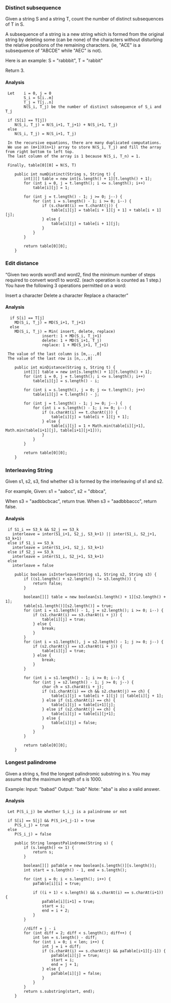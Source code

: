 ### Distinct subsequence

Given a string S and a string T, count the number of distinct subsequences of T in S.

A subsequence of a string is a new string which is formed from the original string by deleting some (can be none) of the characters without disturbing the relative positions of the remaining characters. (ie, "ACE" is a subsequence of "ABCDE" while "AEC" is not).

Here is an example:
S = "rabbbit", T = "rabbit"

Return 3.

#### Analysis

     Let    i = 0, j = 0
            S_i = S[i..m]
            T_j = T[j..n]
            N(S_i, T_j) be the number of distinct subsequence of S_i and T_j

     if (S[i] == T[j])
        N(S_i, T_j) = N(S_i+1, T_j+1) + N(S_i+1, T_j)
     else
        N(S_i, T_j) = N(S_i+1, T_j)

     In the recursive equations, there are many duplicated computations.
     We use an (m+1)X(n+1) array to store N(S_i, T_j) and fill the array from right bottom to left top.
     The last column of the array is 1 because N(S_i, T_n) = 1.

     Finally, table[0][0] = N(S, T)

```
    public int numDistinct(String s, String t) {
        int[][] table = new int[s.length() + 1][t.length() + 1];
        for (int i = 0, j = t.length(); i <= s.length(); i++)
            table[i][j] = 1;

        for (int j = t.length() - 1; j >= 0; j--) {
            for (int i = s.length() - 1; i >= 0; i--) {
                if (s.charAt(i) == t.charAt(j)) {
                    table[i][j] = table[i + 1][j + 1] + table[i + 1][j];
                } else {
                    table[i][j] = table[i + 1][j];
                }
            }
        }

        return table[0][0];
    }
```

### Edit distance

“Given two words word1 and word2, find the minimum number of steps required to convert word1 to word2. (each operation is counted as 1 step.) You have the following 3 operations permitted on a word:

Insert a character
Delete a character
Replace a character”

#### Analysis

      if S[i] == T[j]
        MD(S_i, T_j) = MD(S_i+1, T_j+1)
      else
        MD(S_i, T_j) = Min( insert, delete, replace)
                    insert: 1 + MD(S_i, T_j+1)
                    delete: 1 + MD(S_i+1, T_j)
                    replace: 1 + MD(S_i+1, T_j+1)

     The value of the last column is [m,...,0]
     The value of the last row is [n,..,0]
     
```
    public int minDistance(String s, String t) {
        int[][] table = new int[s.length() + 1][t.length() + 1];
        for (int i = 0, j = t.length(); i <= s.length(); i++)
            table[i][j] = s.length() - i;

        for (int i = s.length(), j = 0; j <= t.length(); j++)
            table[i][j] = t.length() - j;

        for (int j = t.length() - 1; j >= 0; j--) {
            for (int i = s.length() - 1; i >= 0; i--) {
                if (s.charAt(i) == t.charAt(j)) {
                    table[i][j] = table[i + 1][j + 1];
                } else {
                    table[i][j] = 1 + Math.min(table[i][j+1], Math.min(table[i+1][j], table[i+1][j+1]));
                }
            }
        }

        return table[0][0];
    }
```

### Interleaving String

Given s1, s2, s3, find whether s3 is formed by the interleaving of s1 and s2.

For example,
Given:
s1 = "aabcc",
s2 = "dbbca",

When s3 = "aadbbcbcac", return true.
When s3 = "aadbbbaccc", return false.

#### Analysis

     if S1_i == S3_k && S2_j == S3_k
       interleave = inter(S1_i+1, S2_j, S3_k+1) || inter(S1_i, S2_j+1, S3_k+1)
     else if S1_i == S3_k
       interleave = inter(S1_i+1, S2_j, S3_k+1)
     else if S2_j == S3_k
       interleave = inter(S1_i, S2_j+1, S3_k+1)
     else
       interleave = false

```
    public boolean isInterleave(String s1, String s2, String s3) {
        if ((s1.length() + s2.length()) != s3.length()) {
            return false;
        }

        boolean[][] table = new boolean[s1.length() + 1][s2.length() + 1];
        table[s1.length()][s2.length()] = true;
        for (int i = s1.length() - 1, j = s2.length(); i >= 0; i--) {
            if (s1.charAt(i) == s3.charAt(i + j)) {
                table[i][j] = true;
            } else {
                break;
            }
        }
        for (int i = s1.length(), j = s2.length() - 1; j >= 0; j--) {
            if (s2.charAt(j) == s3.charAt(i + j)) {
                table[i][j] = true;
            } else {
                break;
            }
        }

        for (int i = s1.length() - 1; i >= 0; i--) {
            for (int j = s2.length() - 1; j >= 0; j--) {
                char ch = s3.charAt(i + j);
                if (s1.charAt(i) == ch && s2.charAt(j) == ch) {
                    table[i][j] = table[i + 1][j] || table[i][j + 1];
                } else if (s1.charAt(i) == ch) {
                    table[i][j] = table[i+1][j];
                } else if (s2.charAt(j) == ch) {
                    table[i][j] = table[i][j+1];
                } else {
                    table[i][j] = false;
                }
            }
        }

        return table[0][0];
    }
```

### Longest palindrome

Given a string s, find the longest palindromic substring in s. You may assume that the maximum length of s is 1000.

Example:
Input: "babad"
Output: "bab"
Note: "aba" is also a valid answer.

#### Analysis

     Let P(S_i_j) be whether S_i_j is a palindrome or not

     if S[i] == S[j] && P(S_i+1_j-1) = true
        P(S_i_j) = true
     else
        P(S_i_j) = false
        
```
    public String longestPalindrome(String s) {
        if (s.length() <= 1) {
            return s;
        }

        boolean[][] paTable = new boolean[s.length()][s.length()];
        int start = s.length() - 1, end = s.length();

        for (int i = 0; i < s.length(); i++) {
            paTable[i][i] = true;

            if ((i + 1) < s.length() && s.charAt(i) == s.charAt(i+1)) {
                paTable[i][i+1] = true;
                start = i;
                end = i + 2;
            }
        }

        //diff = j - i
        for (int diff = 2; diff < s.length(); diff++) {
            int len = s.length() - diff;
            for (int i = 0; i < len; i++) {
                int j = i + diff;
                if (s.charAt(i) == s.charAt(j) && paTable[i+1][j-1]) {
                    paTable[i][j] = true;
                    start = i;
                    end = j + 1;
                } else {
                    paTable[i][j] = false;
                }
            }
        }
        return s.substring(start, end);
    }
```
